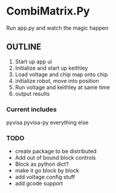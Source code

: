 # CombiMatrix.Py

Run app.py and watch the magic happen

## OUTLINE
1. Start up app ui
2. Initialize and start up keithley
3. Load voltage and chip map onto chip
4. initialize robot, move into position
5. Run voltage and keithley at same time
6. output results

### Current includes
pyvisa
pyvisa-py
everything else

### TODO
- create package to be distributed
- Add out of bound block controls
- Block as python dict?
- make it go block by block
- add voltage config stuff
- add gcode support

